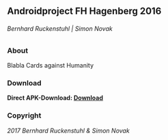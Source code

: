## Androidproject FH Hagenberg 2016
###### Bernhard Ruckenstuhl | Simon Novak

### About
Blabla Cards against Humanity

### Download
**Direct APK-Download: [Download](http://www.google.at/)**

### Copyright
_2017 Bernhard Ruckenstuhl & Simon Novak_
